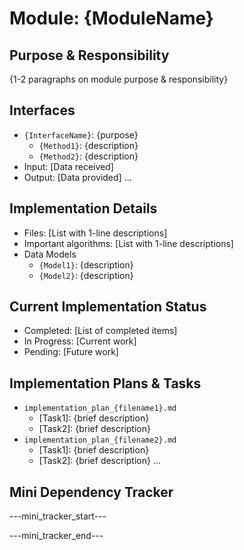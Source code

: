 <!--
Instructions: Fill in the placeholders below to create {module_name}_module.md. Each file in this module_dir should have its own implementation_plan.md.
This document describes a major functional area of the system. Include a mini-tracker at the end to track internal file dependencies.
-->

# Module: {ModuleName}

## Purpose & Responsibility
{1-2 paragraphs on module purpose & responsibility}

## Interfaces
* `{InterfaceName}`: {purpose}
  * `{Method1}`: {description}
  * `{Method2}`: {description}
* Input: [Data received]
* Output: [Data provided]
...

## Implementation Details
* Files: [List with 1-line descriptions]
* Important algorithms: [List with 1-line descriptions]
* Data Models
    * `{Model1}`: {description}
    * `{Model2}`: {description}

## Current Implementation Status
* Completed: [List of completed items]
* In Progress: [Current work]
* Pending: [Future work]

## Implementation Plans & Tasks
* `implementation_plan_{filename1}.md`
  * [Task1]: {brief description}
  * [Task2]: {brief description}
* `implementation_plan_{filename2}.md`
  * [Task1]: {brief description}
  * [Task2]: {brief description} 
...

## Mini Dependency Tracker
---mini_tracker_start---


---mini_tracker_end---